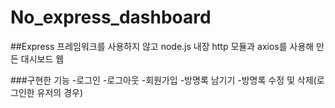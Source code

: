 # No_express_dashboard
##Express 프레임워크를 사용하지 않고 node.js 내장 http 모듈과 axios를 사용해 만든 대시보드 웹

###구현한 기능
-로그인
-로그아웃
-회원가입
-방명록 남기기
-방명록 수정 및 삭제(로그인한 유저의 경우)
